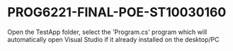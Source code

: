 # PROG6221-FINAL-POE-ST10030160

Open the TestApp folder, select the 'Program.cs' program which will automatically open Visual Studio if it already installed on the desktop/PC
